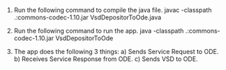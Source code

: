 1. Run the following command to compile the java file.
javac -classpath .:commons-codec-1.10.jar VsdDepositorToOde.java 

2. Run the following command to run the app.
java -classpath .:commons-codec-1.10.jar VsdDepositorToOde

3. The app does the following 3 things:
  a) Sends Service Request to ODE.
  b) Receives Service Response from ODE.
  c) Sends VSD to ODE.